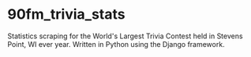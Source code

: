 90fm_trivia_stats
=================

Statistics scraping for the World's Largest Trivia Contest held in Stevens Point, WI ever year. Written in Python using the Django framework.
